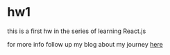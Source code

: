 # hw1
this is a first hw in the series of learning React.js

for more info follow up my blog about my journey [here](http://alljamin.github.io/)
